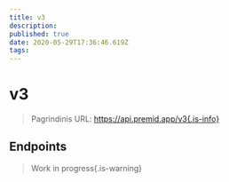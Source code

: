 ```yaml
---
title: v3
description:
published: true
date: 2020-05-29T17:36:46.619Z
tags:
---
```


# v3

> Pagrindinis URL: https://api.premid.app/v3{.is-info}


## Endpoints
> Work in progress{.is-warning}